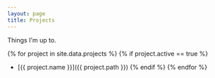 ```yaml
---
layout: page
title: Projects
---
```


Things I'm up to.

{% for project in site.data.projects %}
{% if project.active == true %}
 - [{{ project.name }}]({{ project.path }})
{% endif %}
{% endfor %}
